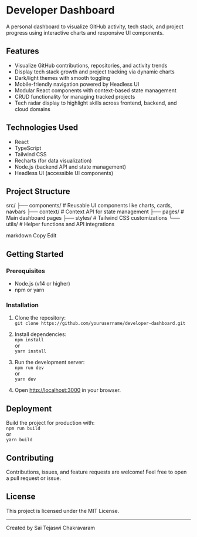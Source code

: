 # Developer Dashboard

A personal dashboard to visualize GitHub activity, tech stack, and project progress using interactive charts and responsive UI components.

## Features
- Visualize GitHub contributions, repositories, and activity trends
- Display tech stack growth and project tracking via dynamic charts
- Dark/light themes with smooth toggling
- Mobile-friendly navigation powered by Headless UI
- Modular React components with context-based state management
- CRUD functionality for managing tracked projects
- Tech radar display to highlight skills across frontend, backend, and cloud domains

## Technologies Used
- React
- TypeScript
- Tailwind CSS
- Recharts (for data visualization)
- Node.js (backend API and state management)
- Headless UI (accessible UI components)

## Project Structure
src/
├── components/ # Reusable UI components like charts, cards, navbars
├── context/ # Context API for state management
├── pages/ # Main dashboard pages
├── styles/ # Tailwind CSS customizations
└── utils/ # Helper functions and API integrations

markdown
Copy
Edit

## Getting Started

### Prerequisites
- Node.js (v14 or higher)
- npm or yarn

### Installation
1. Clone the repository:  
   `git clone https://github.com/yourusername/developer-dashboard.git`

2. Install dependencies:  
   `npm install`  
   or  
   `yarn install`

3. Run the development server:  
   `npm run dev`  
   or  
   `yarn dev`

4. Open [http://localhost:3000](http://localhost:3000) in your browser.

## Deployment

Build the project for production with:  
`npm run build`  
or  
`yarn build`

## Contributing

Contributions, issues, and feature requests are welcome! Feel free to open a pull request or issue.

## License

This project is licensed under the MIT License.

---

Created by Sai Tejaswi Chakravaram
